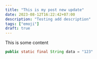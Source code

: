 ```yaml
---
title: "This is my post new update"
date: 2023-08-12T16:22:42+07:00
description: "Testing add description"
tags: ["emoji"]
draft: true
---
```


This is some content

```java
public static final String data = "123"
```
